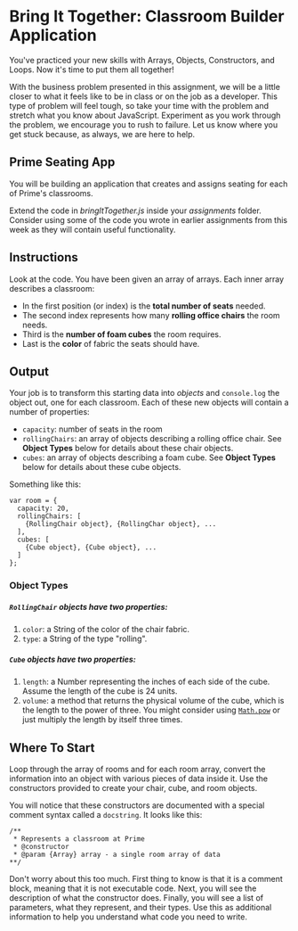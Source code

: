 # Bring It Together: Classroom Builder Application

You've practiced your new skills with Arrays, Objects, Constructors, and Loops. Now it's time to put them all together!

With the business problem presented in this assignment, we will be a little closer to what it feels like to be in class or on the job as a developer. This type of problem will feel tough, so take your time with the problem and stretch what you know about JavaScript. Experiment as you work through the problem, we encourage you to rush to failure. Let us know where you get stuck because, as always, we are here to help.

## Prime Seating App

You will be building an application that creates and assigns seating for each of Prime's classrooms.

Extend the code in *bringItTogether.js* inside your *assignments* folder. Consider using some of the code you wrote in earlier assignments from this week as they will contain useful functionality.

## Instructions

Look at the code. You have been given an array of arrays. Each inner array describes a classroom:

* In the first position (or index) is the **total number of seats** needed.
* The second index represents how many **rolling office chairs** the room needs.
* Third is the **number of foam cubes** the room requires.
* Last is the **color** of fabric the seats should have.

## Output

Your job is to transform this starting data into *objects* and `console.log` the object out, one for each classroom. Each of these new objects will contain a number of properties:

* `capacity`: number of seats in the room
* `rollingChairs`: an array of objects describing a rolling office chair. See **Object Types** below for details about these chair objects.
* `cubes`: an array of objects describing a foam cube. See **Object Types** below for details about these cube objects.

Something like this:

```
var room = {
  capacity: 20,
  rollingChairs: [
    {RollingChair object}, {RollingChar object}, ...
  ],
  cubes: [
    {Cube object}, {Cube object}, ...
  ]
};
```

### Object Types

##### `RollingChair` objects have two properties:
  1. `color`: a String of the color of the chair fabric.
  2. `type`: a String of the type "rolling".

##### `Cube` objects have two properties:
  1. `length`: a Number representing the inches of each side of the cube. Assume the length of the cube is 24 units.
  2. `volume`: a method that returns the physical volume of the cube, which is the length to the power of three. You might consider using [`Math.pow`](https://developer.mozilla.org/en-US/docs/Web/JavaScript/Reference/Global_Objects/Math/pow) or just multiply the length by itself three times.


## Where To Start

Loop through the array of rooms and for each room array, convert the information into an object with various pieces of data inside it. Use the constructors provided to create your chair, cube, and room objects.

You will notice that these constructors are documented with a special comment syntax called a `docstring`. It looks like this:

```
/**
 * Represents a classroom at Prime
 * @constructor
 * @param {Array} array - a single room array of data
**/
```

Don't worry about this too much. First thing to know is that it is a comment block, meaning that it is not executable code. Next, you will see the description of what the constructor does. Finally, you will see a list of parameters, what they represent, and their types. Use this as additional information to help you understand what code you need to write.
